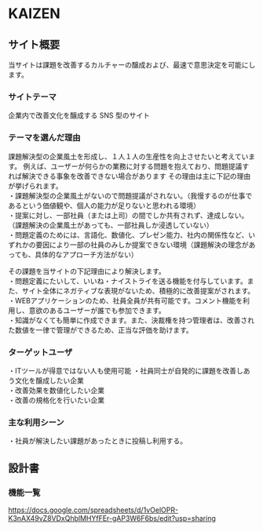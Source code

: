 # KAIZEN

## サイト概要
当サイトは課題を改善するカルチャーの醸成および、最速で意思決定を可能にします。

### サイトテーマ

企業内で改善文化を醸成する SNS 型のサイト

### テーマを選んだ理由
課題解決型の企業風土を形成し、１人１人の生産性を向上させたいと考えています。
例えば、ユーザーが何らかの業務に対する問題を抱えており、問題提議すれば解決できる事象を改善できない場合があります
その理由は主に下記の理由が挙げられます。  
・課題解決型の企業風土がないので問題提議がされない。（我慢するのが仕事であるという価値観や、個人の能力が足りないと思われる環境）  
・提案に対し、一部社員（または上司）の間でしか共有されず、達成しない。（課題解決の企業風土があっても、一部社員しか浸透していない）  
・問題定義のためには、言語化、数値化、プレゼン能力、社内の関係性など、いずれかの要因により一部の社員のみしか提案できない環境（課題解決の理念があっても、具体的なアプローチ方法がない）
  
その課題を当サイトの下記理由により解決します。  
・問題定義にたいして、いいね・ナイストライを送る機能を付与しています。また、サイト全体にネガティブな表現がないため、積極的に改善提案がされます。  
・WEBアプリケーションのため、社員全員が共有可能です。コメント機能を利用し、意欲のあるユーザーが誰でも参加できます。  
・知識がなくても簡単に作成できます。また、決裁権を持つ管理者は、改善された数値を一律で管理ができるため、正当な評価を助けます。  

### ターゲットユーザ
・ITツールが得意ではない人も使用可能
・社員同士が自発的に課題を改善しあう文化を醸成したい企業  
・改善効果を数値化したい企業  
・改善の規格化を行いたい企業  

### 主な利用シーン
・社員が解決したい課題があったときに投稿し利用する。  

## 設計書

### 機能一覧
https://docs.google.com/spreadsheets/d/1vOelOPR-K3nAX49vZ8VDxQhblMHYfFEr-gAP3W6F6bs/edit?usp=sharing
